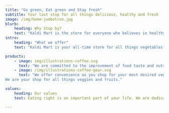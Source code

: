 ```yaml
---
title: "Go green, Eat green and Stay fresh"
subtitle: Your last stop for all things delicious, healthy and fresh
image: /img/home-jumbotron.jpg
blurb:
    heading: Why Stop by?
    text: "Kaldi Mart is the store for everyone who believes in healthy eating and healthy living. At Kaldi Mart, we carefully source our wide range of farm-fresh produce from our farms, from select growers and markets daily"
intro:
    heading: "What we offer"
    text: "Kaldi Mart is your all-time store for all things vegetables and fruits. We know the beauty of good eating is when there is a variety. For this reason, we offer high quality, nutritional, and flavourful vegetable and fruits for consumption in and around Ibadan city"

products:
    - image: img/illustrations-coffee.svg
      text: "We are committed to the improvement of food taste and nutritional quality. We’re also proud to offer you varieties as you shop. We are here to create a Farm-to-table experience for all things fruits and vegetables."
    - image: /img/illustrations-coffee-gear.svg
      text: "We offer convenience as you shop for your most desired veggies and fruits. We offer delivery services as we give you what you want. You make the order. We deliver. You desire it, search it- we have it. 
We are your shop for all things veggies and fruits."

values:
    heading: Our values
    text: Eating right is an important part of your life. We are dedicated to the highest quality standards, providing people nutritious, farm-fresh products that taste delicious and exceed expectations. Combining responsible farming practices, comprehensive programs for food safety, pledged transparency, and state-of-the-art production, we give people the power to experience healthy living like never before.

---
```


